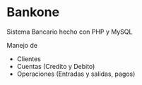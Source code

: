 # Bankone
Sistema Bancario hecho con PHP y MySQL

Manejo de
- Clientes
- Cuentas (Credito y Debito)
- Operaciones (Entradas y salidas, pagos)

